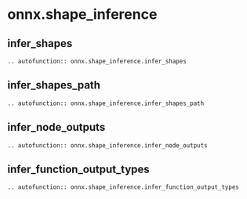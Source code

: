 # onnx.shape_inference

## infer_shapes

```{eval-rst}
.. autofunction:: onnx.shape_inference.infer_shapes
```

## infer_shapes_path

```{eval-rst}
.. autofunction:: onnx.shape_inference.infer_shapes_path
```

## infer_node_outputs

```{eval-rst}
.. autofunction:: onnx.shape_inference.infer_node_outputs
```

## infer_function_output_types

```{eval-rst}
.. autofunction:: onnx.shape_inference.infer_function_output_types
```
